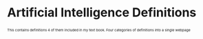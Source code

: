 <h1>Artificial Intelligence Definitions</h1>

<p style = "font-size:0.5rem">This contains definitions 4 of them included in my text book. Four categories of definitions into a single webpage</p>
